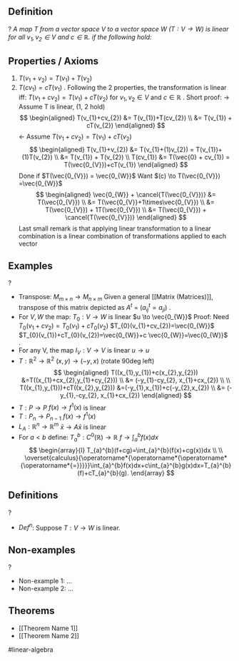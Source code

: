 ## Definition
?
*A map T from a vector space V to a vector space W $(T: V \to W)$ is linear for all $v_{1},v_{2} \in V \text{ and } c \in \mathbb{R}$. if the following hold:*
## Properties / Axioms
1. $T(v_{1}+v_{2}) = T(v_{1})+T(v_{2})$
2. $T(cv_{1}) = cT(v_{1})$
	.
	Following the 2 properties, the transformation is linear iff: $T(v_{1}+cv_{2}) = T(v_{1})+cT(v_{2})$ for $v_{1},v_{2} \in V \text{ and } c \in \mathbb{R}$
	. 
	Short proof: 
	$\to$ Assume T is linear, (1, 2 hold)
$$
\begin{aligned}
T(v_{1}+cv_{2}) &= T(v_{1})+T(cv_{2}) \\
&= T(v_{1}) + cT(v_{2})
\end{aligned}
$$
	$\leftarrow$ Assume $T(v_{1}+cv_{2}) = T(v_{1})+cT(v_{2})$
$$
\begin{aligned}
T(v_{1}+v_{2}) &= T(v_{1}+(1)v_{2}) = T(v_{1})+(1)T(v_{2}) \\
&= T(v_{1}) + T(v_{2}) \\
T(cv_{1}) &= T(\vec{0} + cv_{1}) = T(\vec{0_{V}})+cT(v_{1})
\end{aligned}
$$
	Done if $T(\vec{0_{V}}) = \vec{0_{W}}$
	Want $(c) \to T(\vec{0_{V}}) =\vec{0_{W}}$
	$$
\begin{aligned}
\vec{0_{W}} + \cancel{T(\vec{0_{V}})} &= T(\vec{0_{V}}) \\ 
&= T(\vec{0_{V}}+1\times\vec{0_{V}}) \\
&= T(\vec{0_{V}}) + 1T(\vec{0_{V}}) \\
&= T(\vec{0_{V}}) + \cancel{T(\vec{0_{V}})}
\end{aligned}
$$
	Last small remark is that applying linear transformation to a linear combination is a linear combination of transformations applied to each vector

## Examples
?
- Transpose: $M_{m\times n} \to M_{n\times m}$
	Given a general [[Matrix (Matrices)]], transpose of this matrix depicted as $A^t$ = ($a^t_{ij}=a_{ji}$)
‎ .
- For $V,W$ the map:
	$T_{0}:V \to W$ is linear
	$u \to \vec{0_{W}}$
	Proof: Need $T_{0}(v_{1}+cv_{2})=T_{0}(v_{1})+cT_{0}(v_{2})$
	$T_{0}(v_{1}+cv_{2})=\vec{0_{W}}$
	$T_{0}(v_{1})+cT_{0}(v_{2})=\vec{0_{W}}+c \vec{0_{W}}=\vec{0_{W}}$
‎ .
- For any V, the map $I_{V}:V \to V$ is linear
		$u \to u$
- $T:\mathbb{R}^2 \to \mathbb{R}^2$
		$(x, y) \to (-y, x)$ (rotate 90deg left)
$$
\begin{aligned}
T((x_{1},y_{1})+c(x_{2},y_{2})) &=T((x_{1}+cx_{2},y_{1}+cy_{2})) \\
&= (-y_{1}-cy_{2}, x_{1}+cx_{2}) \\
\\
T((x_{1},y_{1}))+cT((x_{2},y_{2})) &=(-y_{1},x_{1})+c(-y_{2},x_{2}) \\
&= (-y_{1},-cy_{2}, x_{1}+cx_{2})
\end{aligned}
$$
- $T:P \to P$
		$f(x) \to f^1(x)$ is linear
- $T: P_{n} \to P_{n-1}$
		$f(x) \to f^1(x)$
- $L_{A}: \mathbb{R}^n \to \mathbb{R}^m$
		$\bar{x} \to A\bar{x}$ is linear
- For $a<b$ define:
	$T_{a}^b: C^0(\mathbb{R}) \to \mathbb{R}$ 
		$f \to \int_{a}^{b}f(x)dx$
$$
\begin{array}{l}
T_{a}^{b}(f+cg)=\int_{a}^{b}(f(x)+cg(x))dx \\ \\
\overset{calculus}{\operatorname*{\operatorname*{\operatorname*{\operatorname*{=}}}}}\int_{a}^{b}f(x)dx+c\int_{a}^{b}g(x)dx=T_{a}^{b}(f)+cT_{a}^{b}(g).
\end{array}
$$

## Definitions
?
- $Def^n$: Suppose $T:V \to W$ is linear. 

## Non-examples
?
- Non-example 1: ...
- Non-example 2: ...

## Theorems
- [[Theorem Name 1]]
- [[Theorem Name 2]]



#linear-algebra